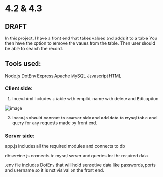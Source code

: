 # 4.2 & 4.3 
## DRAFT
In this project, I have a front end that takes values and adds it to a table 
You then have the option to remove the vaues from the table. Then user should be able to search the record. 

## Tools used:
Node.js
DotEnv
Express
Apache 
MySQL
Javascript
HTML

### Client side: 

1. index.html includes a table with emplid, name with delete and Edit option 

![image](https://user-images.githubusercontent.com/77127829/128425784-8c186bd7-de0f-43a2-bfad-77138d91d4a4.png)



2. index.js should connect to searver side and add data to mysql table and query for any requests made by front end. 

### Server side:

app.js includes all the required modules and connects to db

dbservice.js connects to mysql server and queries for thr required data 

.env file includes DotEnv that will hold sensetive data like passwords, ports and username so it is not visival on the front end. 
